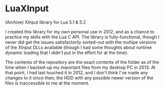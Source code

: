 # LuaXInput
(Archive) XInput library for Lua 5.1 &amp; 5.2

I created this library for my own personal use in 2012, and as a chance to practice my skills with the Lua C API. The library is fully-functional, though I never did get the issues satisfactorily sorted-out with the multipe versions of the XInput DLLs available (though I had some thoughts about runtime dynamic loading that I didn't put in the effort for at the time). 

The contents of the repository are the exact contents of the folder as of the time when I backed-up my important files from my desktop PC in 2013. At that point, I had last touched it in 2012, and I don't think I've made any changes to it since then; the HDD with any possible newer version of the files is inaccessible to me at the moment.